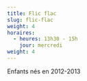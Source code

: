 ```yaml
---
title: Flic flac
slug: flic-flac
weight: 4
horaires:
  - heures: 13h30 - 15h
    jour: mercredi
weight: 4
---
```

Enfants nés en 2012-2013

